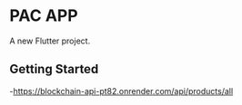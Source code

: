 # PAC APP

A new Flutter project.

## Getting Started

-https://blockchain-api-pt82.onrender.com/api/products/all
